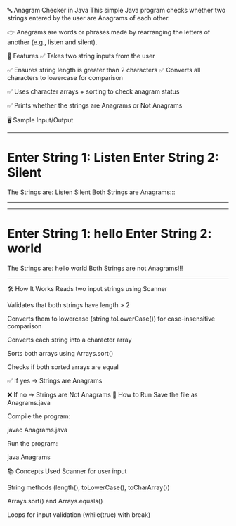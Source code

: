 🔤 Anagram Checker in Java
This simple Java program checks whether two strings entered by the user are Anagrams of each other.

👉 Anagrams are words or phrases made by rearranging the letters of another (e.g., listen and silent).

📌 Features
✅ Takes two string inputs from the user

✅ Ensures string length is greater than 2 characters
✅ Converts all characters to lowercase for comparison

✅ Uses character arrays + sorting to check anagram status

✅ Prints whether the strings are Anagrams or Not Anagrams

🖥️ Sample Input/Output
***********************************************************************************************
Enter String 1: Listen
Enter String 2: Silent
======================================================
The Strings are: Listen    Silent
 Both Strings are Anagrams:::
***********************************************************************************************
***********************************************************************************************
Enter String 1: hello
Enter String 2: world
======================================================
The Strings are: hello    world
Both Strings are not Anagrams!!!
***********************************************************************************************
🛠️ How It Works
Reads two input strings using Scanner

Validates that both strings have length > 2

Converts them to lowercase (string.toLowerCase()) for case-insensitive comparison

Converts each string into a character array

Sorts both arrays using Arrays.sort()

Checks if both sorted arrays are equal

✅ If yes → Strings are Anagrams

❌ If no → Strings are Not Anagrams
🚀 How to Run
Save the file as Anagrams.java

Compile the program:

javac Anagrams.java

Run the program:

java Anagrams

📚 Concepts Used
Scanner for user input

String methods (length(), toLowerCase(), toCharArray())

Arrays.sort() and Arrays.equals()

Loops for input validation (while(true) with break)
